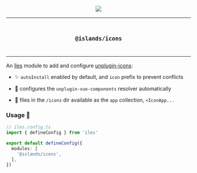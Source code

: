 <p align="center">
  <a href="https://iles-docs.netlify.app">
    <img src="https://github.com/ElMassimo/iles/blob/main/docs/images/banner.png"/>
  </a>
</p>

<p align="center">
<table>
<tbody>
<td align="center">
<br/>
<p align="center">
  <h3><samp>@islands/icons</samp></h3>
  <img width="2000" height="0">
</p>
</td>
</tbody>
</table>
</p>

[îles]: https://github.com/ElMassimo/iles
[components]: https://iles-docs.netlify.app/guide/development
[unplugin-icons]: https://github.com/antfu/unplugin-icons

An [îles] module to add and configure [unplugin-icons]:

- ✨ `autoInstall` enabled by default, and `icon` prefix to prevent conflicts

- 🧱 configures the `unplugin-vue-components` resolver automatically

- 🎨 files in the `/icons` dir available as the `app` collection, `<IconApp...`

### Usage 🚀

```ts
// iles.config.ts
import { defineConfig } from 'iles'

export default defineConfig({
  modules: [
    '@islands/icons',
  ],
})
```
